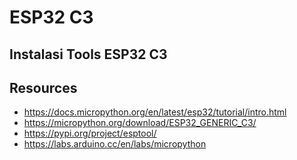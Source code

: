 # ESP32 C3

## Instalasi Tools ESP32 C3




## Resources
- https://docs.micropython.org/en/latest/esp32/tutorial/intro.html
- https://micropython.org/download/ESP32_GENERIC_C3/
- https://pypi.org/project/esptool/
- https://labs.arduino.cc/en/labs/micropython